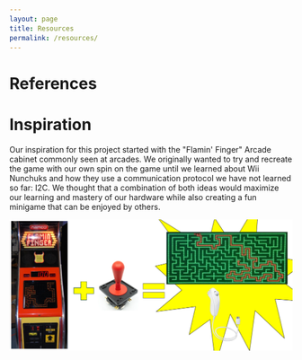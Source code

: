 ```yaml
---
layout: page
title: Resources
permalink: /resources/
---
```


# References


# Inspiration
Our inspiration for this project started with the "Flamin' Finger" Arcade cabinet commonly seen at arcades. We originally wanted to try and recreate the game with our own spin on the game until we learned about Wii Nunchuks and how they use a communication protocol we have not learned so far: I2C. We thought that a combination of both ideas would maximize our learning and mastery of our hardware while also creating a fun minigame that can be enjoyed by others.
<div style="text-align: left">
  <img src="./assets/img/inspiration.png" alt="logo3" width="800" />
</div>
